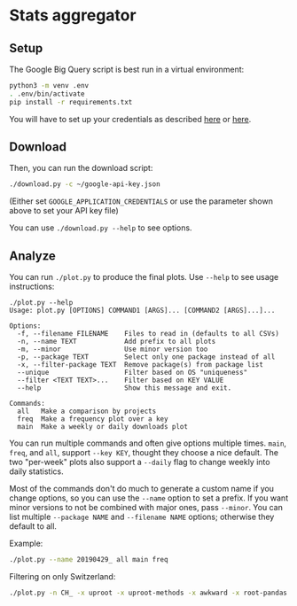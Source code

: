# Stats aggregator

## Setup

The Google Big Query script is best run in a virtual environment:

```bash
python3 -m venv .env
. .env/bin/activate
pip install -r requirements.txt
```
You will have to set up your credentials as described [here](https://cloud.google.com/bigquery/docs/reference/libraries#client-libraries-install-python) or [here](https://googleapis.github.io/google-cloud-python/latest/bigquery/index.html).


## Download

Then, you can run the download script:

```bash
./download.py -c ~/google-api-key.json
```
(Either set `GOOGLE_APPLICATION_CREDENTIALS` or use the parameter shown above to set your API key file)

You can use `./download.py --help` to see options.

## Analyze

You can run `./plot.py` to produce the final plots. Use `--help` to see usage instructions:

```
./plot.py --help
Usage: plot.py [OPTIONS] COMMAND1 [ARGS]... [COMMAND2 [ARGS]...]...

Options:
  -f, --filename FILENAME    Files to read in (defaults to all CSVs)
  -n, --name TEXT            Add prefix to all plots
  -m, --minor                Use minor version too
  -p, --package TEXT         Select only one package instead of all
  -x, --filter-package TEXT  Remove package(s) from package list
  --unique                   Filter based on OS "uniqueness"
  --filter <TEXT TEXT>...    Filter based on KEY VALUE
  --help                     Show this message and exit.

Commands:
  all   Make a comparison by projects
  freq  Make a frequency plot over a key
  main  Make a weekly or daily downloads plot
```

You can run multiple commands and often give options multiple times. `main`, `freq`, and `all`, support `--key KEY`, thought they choose a nice default. The two "per-week" plots also support a `--daily` flag to change weekly into daily statistics.

Most of the commands don't do much to generate a custom name if you change options, so you can use the `--name` option to set a prefix. If you want minor versions to not be combined with major ones, pass `--minor`. You can list multiple `--package NAME` and `--filename NAME` options; otherwise they default to all.

Example:

```bash
./plot.py --name 20190429_ all main freq
```

Filtering on only Switzerland:

```bash
./plot.py -n CH_ -x uproot -x uproot-methods -x awkward -x root-pandas --filter country_code CH all
```


